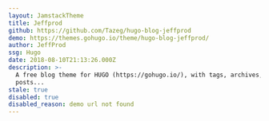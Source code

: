 ```yaml
---
layout: JamstackTheme
title: Jeffprod
github: https://github.com/Tazeg/hugo-blog-jeffprod
demo: https://themes.gohugo.io/theme/hugo-blog-jeffprod/
author: JeffProd
ssg: Hugo
date: 2018-08-10T21:13:26.000Z
description: >-
  A free blog theme for HUGO (https://gohugo.io/), with tags, archives, last
  posts...
stale: true
disabled: true
disabled_reason: demo url not found
---
```

